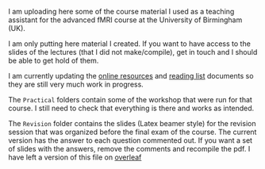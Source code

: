 I am uploading here some of the course material I used as a teaching assistant for the advanced fMRI course at the University of Birmingham (UK).

I am only putting here material I created. If you want to have access to the slides of the lectures (that I did not make/compile), get in touch and I should be able to get hold of them.

I am currently updating the [online resources](#OnlineResources.md) and [reading list](#OnlineResources.md) documents so they are still very much work in progress.

The `Practical` folders contain some of the workshop that were run for that course. I still need to check that everything is there and works as intended.

The `Revision` folder contains the slides (Latex beamer style) for the revision session that was organized before the final exam of the course. The current version has the answer to each question commented out. If you want a set of slides with the answers, remove the comments and recompile the pdf.  I have left a version of this file on [overleaf](https://www.overleaf.com/read/rhrwvpzxcxhq)
